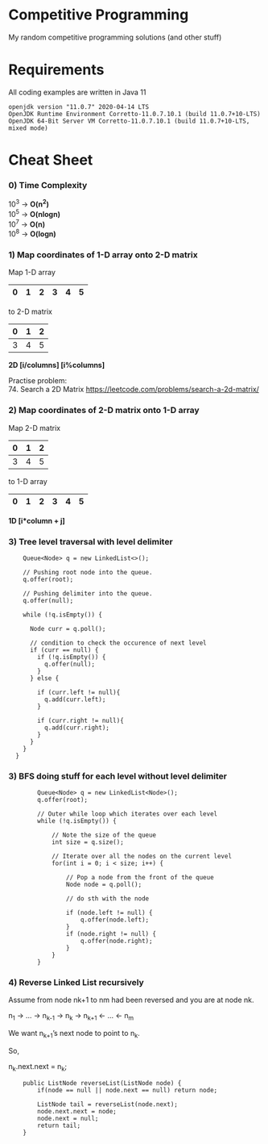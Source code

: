 # Competitive Programming

My random competitive programming solutions (and other stuff)

# Requirements

All coding examples are written in Java 11
    
    openjdk version "11.0.7" 2020-04-14 LTS
    OpenJDK Runtime Environment Corretto-11.0.7.10.1 (build 11.0.7+10-LTS)
    OpenJDK 64-Bit Server VM Corretto-11.0.7.10.1 (build 11.0.7+10-LTS, mixed mode)

# Cheat Sheet

### 0) Time Complexity

10<sup>3</sup> -> **O(n<sup>2</sup>)**<br>
10<sup>5</sup> -> **O(nlogn)**<br>
10<sup>7</sup> -> **O(n)**<br>
10<sup>8</sup> -> **O(logn)**<br>

### 1) Map coordinates of 1-D array onto 2-D matrix

Map 1-D array

| 0  | 1  | 2  | 3  | 4  | 5  |
|---|---|---|---|---|---|

to 2-D matrix

| 0  | 1  |  2 |
|---|---|---|
|  3 | 4  |  5 |

**2D [i/columns] [i%columns]**

Practise problem: <br>
74. Search a 2D Matrix https://leetcode.com/problems/search-a-2d-matrix/

### 2) Map coordinates of 2-D matrix onto 1-D array

Map 2-D matrix 

| 0  | 1  |  2 |
|---|---|---|
|  3 | 4  |  5 |

to 1-D array

| 0  | 1  | 2  | 3  | 4  | 5  |
|---|---|---|---|---|---|

**1D [i*column + j]**

### 3) Tree level traversal with level delimiter

```
    Queue<Node> q = new LinkedList<>(); 
  
    // Pushing root node into the queue. 
    q.offer(root); 
  
    // Pushing delimiter into the queue. 
    q.offer(null); 
  
    while (!q.isEmpty()) { 
  
      Node curr = q.poll(); 
  
      // condition to check the occurence of next level 
      if (curr == null) { 
        if (!q.isEmpty()) { 
          q.offer(null);
        } 
      } else { 
      
        if (curr.left != null){
          q.add(curr.left); 
        }
  
        if (curr.right != null){
          q.add(curr.right); 
        }
      } 
    } 
  } 
```


### 3) BFS doing stuff for each level without level delimiter
```
        Queue<Node> q = new LinkedList<Node>(); 
        q.offer(root);
        
        // Outer while loop which iterates over each level
        while (!q.isEmpty()) {
            
            // Note the size of the queue
            int size = q.size();
            
            // Iterate over all the nodes on the current level
            for(int i = 0; i < size; i++) {
                
                // Pop a node from the front of the queue
                Node node = q.poll();
                
                // do sth with the node
                
                if (node.left != null) {
                    q.offer(node.left);
                }
                if (node.right != null) {
                    q.offer(node.right);
                }
            }
        }
```

### 4) Reverse Linked List recursively 

Assume from node nk+1 to nm had been reversed and you are at node nk.

n<sub>1</sub> → … → n<sub>k-1</sub> → n<sub>k</sub> → n<sub>k+1</sub> ← … ← n<sub>m</sub>

We want n<sub>k+1</sub>’s next node to point to n<sub>k</sub>.

So,

n<sub>k</sub>.next.next = n<sub>k</sub>;

```
    public ListNode reverseList(ListNode node) {
        if(node == null || node.next == null) return node;
        
        ListNode tail = reverseList(node.next);
        node.next.next = node;
        node.next = null; 
        return tail; 
    }
```

